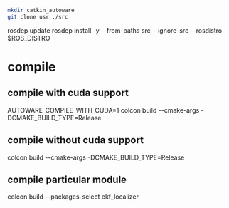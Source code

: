 ```sh
mkdir catkin_autoware
git clone usr ./src

```

rosdep update
rosdep install -y --from-paths src --ignore-src --rosdistro $ROS_DISTRO

# compile
## compile with cuda support
AUTOWARE_COMPILE_WITH_CUDA=1 colcon build --cmake-args -DCMAKE_BUILD_TYPE=Release

## compile without cuda support
colcon build --cmake-args -DCMAKE_BUILD_TYPE=Release

## compile particular module
colcon build --packages-select ekf_localizer